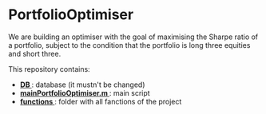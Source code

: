 # PortfolioOptimiser
We are building an optimiser with the goal of maximising the Sharpe ratio of a portfolio, subject to the condition that the portfolio is long three equities and short three.

This repository contains: 
<ul>
  <li> <b><u> DB </b></u> : database (it mustn't be changed) </li>
  <li> <b><u> mainPortfolioOptimiser.m </b></u> : main script </li>
  <li> <b><u> functions </b></u> : folder with all fanctions of the project </li> 

</ul>
